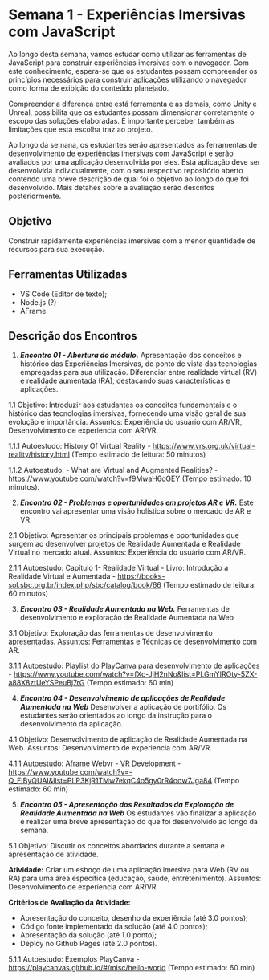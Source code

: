 # Semana 1 - Experiências Imersivas com JavaScript

Ao longo desta semana, vamos estudar como utilizar as ferramentas de JavaScript para construir experiências imersivas com o navegador. Com este conhecimento, espera-se que os estudantes possam compreender os princípios necessários para construir aplicações utilizando o navegador como forma de exibição do conteúdo planejado.

Compreender a diferença entre está ferramenta e as demais, como Unity e Unreal, possibilita que os estudantes possam dimensionar corretamente o escopo das soluções elaboradas. É importante perceber também as limitações que está escolha traz ao projeto.

Ao longo da semana, os estudantes serão apresentados as ferramentas de desenvolvimento de experiências imersivas com JavaScript e serão avaliados por uma aplicação desenvolvida por eles. Está aplicação deve ser desenvolvida individualmente, com o seu respectivo repositório aberto contendo uma breve descrição de qual foi o objetivo ao longo do que foi desenvolvido. Mais detahes sobre a avaliação serão descritos posteriormente.

## Objetivo

Construir rapidamente experiências imersivas com a menor quantidade de recursos para sua execução.

## Ferramentas Utilizadas

- VS Code (Editor de texto);
- Node.js (?)
- AFrame 

## Descrição dos Encontros

1. ***Encontro 01 - Abertura do módulo.*** Apresentação dos conceitos e histórico das Experiências Imersivas, do ponto de vista das tecnologias empregadas para sua utilização. Diferenciar entre realidade virtual (RV) e realidade aumentada (RA), destacando suas características e aplicações.

1.1 Objetivo: Introduzir aos estudantes os conceitos fundamentais e o histórico das tecnologias imersivas, fornecendo uma visão geral de sua evolução e importância. Assuntos: Experiência do usuário com AR/VR, Desenvolvimento de experiencia com AR/VR.

1.1.1 Autoestudo: History Of Virtual Reality - https://www.vrs.org.uk/virtual-reality/history.html (Tempo estimado de leitura: 50 minutos)

1.1.2 Autoestudo: - What are Virtual and Augmented Realities? - https://www.youtube.com/watch?v=f9MwaH6oGEY (Tempo estimado: 10 minutos).

2. ***Encontro 02 - Problemas e oportunidades em projetos AR e VR.*** Este encontro vai apresentar uma visão holística sobre o mercado de AR e VR. 

2.1 Objetivo: Apresentar os principais problemas e oportunidades que surgem ao desenvolver projetos de Realidade Aumentada e Realidade Virtual no mercado atual. Assuntos: Experiência do usuário com AR/VR.

2.1.1 Autoestudo: Capítulo 1- Realidade Virtual - Livro: Introdução a Realidade Virtual e Aumentada - https://books-sol.sbc.org.br/index.php/sbc/catalog/book/66 (Tempo estimado de leitura: 60 minutos)


3. ***Encontro 03 - Realidade Aumentada na Web.*** Ferramentas de desenvolvimento e exploração de Realidade Aumentada na Web

3.1 Objetivo: Exploração das ferramentas de desenvolvimento apresentadas. Assuntos: Ferramentas e Técnicas de desenvolvimento com AR.

3.1.1 Autoestudo: Playlist do PlayCanva para desenvolvimento de aplicações - https://www.youtube.com/watch?v=fXc-JjH2nNo&list=PLGmYIROty-5ZX-a88X8ztUeYSPeuBj7rG (Tempo estimado: 60 min)


4. ***Encontro 04 - Desenvolvimento de aplicações de Realidade Aumentada na Web*** Desenvolver a aplicação de portifólio. Os estudantes serão orientados ao longo da instrução para o desenvolvimento da aplicação. 

4.1 Objetivo: Desenvolvimento de aplicação de Realidade Aumentada na Web. Assuntos: Desenvolvimento de experiencia com AR/VR.

4.1.1 Autoestudo: Aframe Webvr - VR Development - https://www.youtube.com/watch?v=-Q_FIByQUAI&list=PLP3KjR1TMw7ekqC4o5gy0rR4odw7Jga84 (Tempo estimado: 60 min)


5. ***Encontro 05 - Apresentação dos Resultados da Exploração de Realidade Aumentada na Web*** Os estudantes vão finalizar a aplicação e realizar uma breve apresentação do que foi desenvolvido ao longo da semana.

5.1 Objetivo: Discutir os conceitos abordados durante a semana e apresentação de atividade.

**Atividade:** Criar um esboço de uma aplicação imersiva para Web (RV ou RA) para uma área específica (educação, saúde, entretenimento). Assuntos: Desenvolvimento de experiencia com AR/VR

**Critérios de Avaliação da Atividade:**
- Apresentação do conceito, desenho da experiência (até 3.0 pontos);
- Código fonte implementado da solução (até 4.0 pontos);
- Apresentação da solução (até 1.0 ponto);
- Deploy no Github Pages (até 2.0 pontos).

5.1.1 Autoestudo: Exemplos PlayCanva - https://playcanvas.github.io/#/misc/hello-world (Tempo estimado: 60 min)